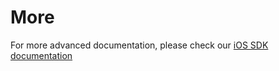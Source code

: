 # More

For more advanced documentation, please check our [iOS SDK documentation](https://sentiance.gitbook.io/sentiance-ios-sdk/)




